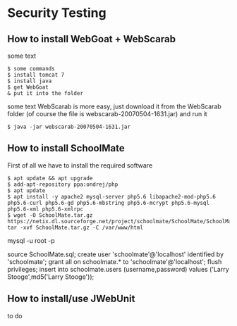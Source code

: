 # Security Testing
## How to install WebGoat + WebScarab
some text
```
$ some commands
$ install tomcat 7
$ install java
$ get WebGoat
& put it into the folder
```
some text
WebScarab is more easy, just download it from the WebScarab folder (of course the file is webscarab-20070504-1631.jar) and run it
```
$ java -jar webscarab-20070504-1631.jar
```
## How to install SchoolMate
First of all we have to install the required software
```
$ apt update && apt upgrade
$ add-apt-repository ppa:ondrej/php
$ apt update
$ apt install -y apache2 mysql-server php5.6 libapache2-mod-php5.6 php5.6-curl php5.6-gd php5.6-mbstring php5.6-mcrypt php5.6-mysql php5.6-xml php5.6-xmlrpc
$ wget -O SchoolMate.tar.gz https://netix.dl.sourceforge.net/project/schoolmate/SchoolMate/SchoolMate%20V1.5.4/SchoolMate_v1.5.4.tar.gz
tar -xvf SchoolMate.tar.gz -C /var/www/html

```





mysql -u root -p

source SchoolMate.sql;
create user 'schoolmate'@'localhost' identified by 'schoolmate';
grant all on schoolmate.* to 'schoolmate'@'localhost';
flush privileges;
insert into schoolmate.users (username,password) values ('Larry Stooge',md5('Larry Stooge'));


## How to install/use JWebUnit
to do

